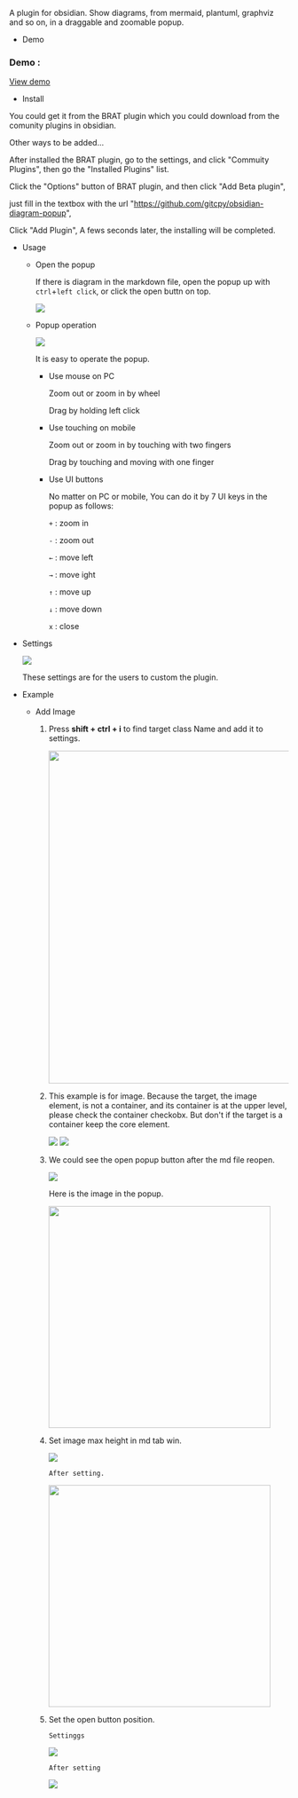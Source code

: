 A plugin for obsidian. Show diagrams, from mermaid, plantuml, graphviz and so on, in a draggable and zoomable popup. 

- Demo
### Demo :
[View demo](https://github.com/user-attachments/assets/b6015c77-17e0-4c79-9d85-eca961bbd329)

- Install

You could get it from the BRAT plugin which you could download from the comunity plugins in obsidian. 

Other ways to be added...

After installed the BRAT plugin, go to the settings, and click "Commuity Plugins", then go the "Installed Plugins" list. 

Click the "Options" button of BRAT plugin, and then click "Add Beta plugin", 

just fill in the textbox with the url "https://github.com/gitcpy/obsidian-diagram-popup",

Click "Add Plugin", A fews seconds later, the installing will be completed.

- Usage
  
  - Open the popup
    
    If there is diagram in the markdown file, open the popup up with `ctrl`+`left click`, or click the open buttn on top.
    
    <img src='https://github.com/gitcpy/obsidian-diagram-pop/blob/main/gifs/use-click-open-button-s.png' />
    
  - Popup operation
    
    <img src='https://github.com/gitcpy/obsidian-diagram-pop/blob/main/gifs/use-oper-popup-s.png' />
    
    It is easy to operate the popup. 
 
    - Use mouse on PC
      
      Zoom out or zoom in by wheel

      Drag by holding left click
      
    - Use touching on mobile
      
      Zoom out or zoom in by touching with two fingers
      
      Drag by touching and moving with one finger
 
    - Use UI buttons
      
      No matter on PC or mobile, You can do it by 7 UI keys in the popup as follows:
      
      <code>+</code> : zoom in
        
      <code>-</code> : zoom out
        
      <code>←</code>  : move left
    
      <code>→</code>  : move ight
      
      <code>↑</code>  : move up
    
      <code>↓</code>  : move down
    
      <code>x</code>  : close

- Settings
  
  <img src='https://github.com/gitcpy/obsidian-diagram-pop/blob/main/gifs/setting-s.png' />
  
    These settings are for the users to custom the plugin.

- Example 

  - Add Image

    1. Press **shift + ctrl + i** to find target class Name and add it to settings.
       
          <img src='https://github.com/gitcpy/obsidian-diagram-popup/blob/main/gifs/eg-1-1-find%20class%20name.jpg' height="600" />

    3. This example is for image. Because the target, the image element, is not a container, and its container is at the upper level, please check the container checkobx.
       But don't if the target is a container keep the core element.
       
          <img src='https://github.com/gitcpy/obsidian-diagram-popup/blob/main/gifs/eg-1-2-1-add%20class%20name%20to%20setting.jpg' />
      
          <img src='https://github.com/gitcpy/obsidian-diagram-popup/blob/main/gifs/eg-1-2-2-add%20class%20name%20to%20setting.jpg' />

    4. We could see the open popup button after the md file reopen.
       
          <img src='https://github.com/gitcpy/obsidian-diagram-popup/blob/main/gifs/eg-1-7-button%20pos%20before%20setting.jpg' />
      
          Here is the image in the popup.
    
          <img src='https://github.com/gitcpy/obsidian-diagram-popup/blob/main/gifs/eg-1-4-img%20in%20popup.jpg' height='400' />

    5. Set image max height in md tab win.
       
          <img src='https://github.com/gitcpy/obsidian-diagram-popup/blob/main/gifs/eg-1-5-max%20height.jpg' />
       
           After setting.
       
          <img src='https://github.com/gitcpy/obsidian-diagram-popup/blob/main/gifs/eg-1-6-image%20matches%20the%20max%20height.jpg' height='400' />

    7. Set the open button position.
       
           Settinggs
       
          <img src='https://github.com/gitcpy/obsidian-diagram-popup/blob/main/gifs/eg-1-8-settings%20of%20button%20pos.jpg' />
       
           After setting
       
          <img src='https://github.com/gitcpy/obsidian-diagram-popup/blob/main/gifs/eg-1-9-button%20pos%20after%20settings.jpg'  />
       
